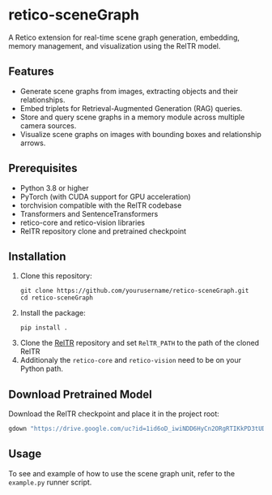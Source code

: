 # retico-sceneGraph

A Retico extension for real-time scene graph generation, embedding, memory management, and visualization using the RelTR model.

## Features
- Generate scene graphs from images, extracting objects and their relationships.
- Embed triplets for Retrieval-Augmented Generation (RAG) queries.
- Store and query scene graphs in a memory module across multiple camera sources.
- Visualize scene graphs on images with bounding boxes and relationship arrows.

## Prerequisites
- Python 3.8 or higher
- PyTorch (with CUDA support for GPU acceleration)
- torchvision compatible with the RelTR codebase
- Transformers and SentenceTransformers
- retico-core and retico-vision libraries
- RelTR repository clone and pretrained checkpoint

## Installation
1. Clone this repository:
   ```
   git clone https://github.com/yourusername/retico-sceneGraph.git
   cd retico-sceneGraph
   ```
2. Install the package:
   ```
   pip install .
   ```
3. Clone the [RelTR](https://github.com/yrcong/RelTR.git) repository and set `RelTR_PATH` to the path of the cloned RelTR
4. Additionaly the `retico-core` and `retico-vision` need to be on your Python path.

## Download Pretrained Model
Download the RelTR checkpoint and place it in the project root:
```bash
gdown "https://drive.google.com/uc?id=1id6oD_iwiNDD6HyCn2ORgRTIKkPD3tUD"
```

## Usage
To see and example of how to use the scene graph unit, refer to the `example.py` runner script.
